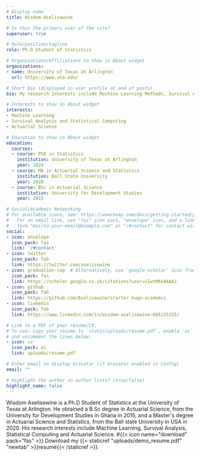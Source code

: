 ```yaml
---
# Display name
title: Wisdom Aselisewine

# Is this the primary user of the site?
superuser: true

# Role/position/tagline
role: Ph.D Student of Statistics

# Organizations/Affiliations to show in About widget
organizations:
- name: University of Texas at Arlington
  url: https://www.uta.edu/

# Short bio (displayed in user profile at end of posts)
bio: My research interests include Machine Learning Methods, Survival Analysis, Statistical Computing, and Actuarial Science.

# Interests to show in About widget
interests:
- Machine Learning
- Survival Analysis and Statistical Computing
- Actuarial Science

# Education to show in About widget
education:
  courses:
  - course: PhD in Statistics
    institution: University of Texas at Arlington
    year: 2024
  - course: MA in Actuarial Science and Statistics
    institution: Ball State University
    year: 2020
  - course: BSc in Actuarial Science
    institution: University for Development Studies
    year: 2015

# Social/Academic Networking
# For available icons, see: https://wowchemy.com/docs/getting-started/page-builder/#icons
#   For an email link, use "fas" icon pack, "envelope" icon, and a link in the
#   form "mailto:your-email@example.com" or "/#contact" for contact widget.
social:
- icon: envelope
  icon_pack: fas
  link: '/#contact'
- icon: twitter
  icon_pack: fab
  link: https://twitter.com/aselisewine
- icon: graduation-cap  # Alternatively, use `google-scholar` icon from `ai` icon pack
  icon_pack: fas
  link: https://scholar.google.co.uk/citations?user=sIwtMXoAAAAJ
- icon: github
  icon_pack: fab
  link: https://github.com/Aselisewine/starter-hugo-academic
- icon: linkedin
  icon_pack: fab
  link: https://www.linkedin.com/in/wisdom-aselisewine-6b5125125/

# Link to a PDF of your resume/CV.
# To use: copy your resume to `static/uploads/resume.pdf`, enable `ai` icons in `params.toml`, 
# and uncomment the lines below.
- icon: cv
  icon_pack: ai
  link: uploads/resume.pdf

# Enter email to display Gravatar (if Gravatar enabled in Config)
email: ""

# Highlight the author in author lists? (true/false)
highlight_name: false
---
```


Wisdom Aselisewine is a Ph.D Student of Statistics at the University of Texas at Arlington. He obtained a B.Sc degree in Actuarial Science, from the University for Development Studies in Ghana in 2015, and a Master's degree in Actuarial Science and Statistics, from the Ball state University in USA in 2020. His research interests include Machine Learning, Survival Analysis, Statistical Computing and Actuarial Science.
#{{< icon name="download" pack="fas" >}} Download my {{< staticref "uploads/demo_resume.pdf" "newtab" >}}resumé{{< /staticref >}}.

